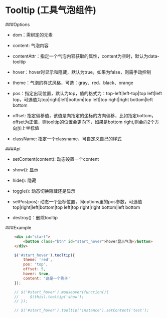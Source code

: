 Tooltip (工具气泡组件)
==============================

###Options

* dom：需绑定的元素

* content: 气泡内容

* contentAttr：指定一个气泡内容获取的属性，content为空时，默认为data-tooltip

* hover：hover时显示和隐藏，默认为true，如果为false，则需手动控制

* theme：气泡的样式风格，可选：gray、red、black、orange

* pos：指定出现位置，默认为top，值的格式为：top-left|left-top|top left|left top，可选值为top|right|left|bottom|top left|top right|right bottom|left bottom

* offset: 指定偏移值，该值是向指定的坐标的方向偏移，比如指定bottom，offset为正值，则tooltip的位置会更向下，如果是bottom right,则会向2个方向加上坐标值

* className: 指定一个classname，可自定义自己的样式

###Api

* setContent(content): 动态设置一个content

* show(): 显示

* hide(): 隐藏

* toggle(): 动态切换隐藏还是显示

* setPos(pos): 动态一个坐标位置，同options里的pos参数，可选值top|right|left|bottom|top left|top right|right bottom|left bottom

* destroy()：删除tooltip

###Example

```html
    <div id="start">
        <button class="btn" id="start_hover">hover显示气泡</button>
    </div>
```

```js
    $('#start_hover').tooltip({
        theme: 'red',
        pos: 'top',
        offset: 5,
        hover: true,
        content: '这是一个例子'
    });

    // $('#start_hover').mouseover(function(){
    //     $(this).tooltip('show');
    // });

    // $('#start_hover').tooltip('instance').setContent('test');
```